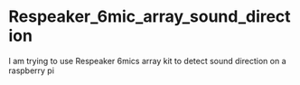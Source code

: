 # Respeaker_6mic_array_sound_direction
I am trying to use Respeaker 6mics array kit to detect sound direction on a raspberry pi
